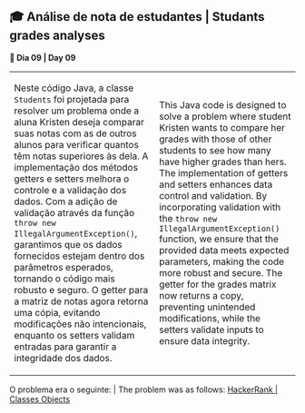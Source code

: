 <h2>🎓 Análise de nota de estudantes | Studants grades analyses</h2>

<p><strong>📌 Dia 09 | Day 09</strong></p>
<table>
  <tr>
    <td>
      <p>Neste código Java, a classe <code>Students</code> foi projetada para resolver um problema onde a aluna Kristen deseja comparar suas notas com as de outros alunos para verificar quantos têm notas superiores às dela. A implementação dos métodos getters e setters melhora o controle e a validação dos dados. Com a adição de validação através da função <code>throw new IllegalArgumentException()</code>, garantimos que os dados fornecidos estejam dentro dos parâmetros esperados, tornando o código mais robusto e seguro. O getter para a matriz de notas agora retorna uma cópia, evitando modificações não intencionais, enquanto os setters validam entradas para garantir a integridade dos dados.</p>
    </td>
    <td>     	
      <p>This Java code is designed to solve a problem where student Kristen wants to compare her grades with those of other students to see how many have higher grades than hers. The implementation of getters and setters enhances data control and validation. By incorporating validation with the <code>throw new IllegalArgumentException()</code> function, we ensure that the provided data meets expected parameters, making the code more robust and secure. The getter for the grades matrix now returns a copy, preventing unintended modifications, while the setters validate inputs to ensure data integrity.</p>
    </td>
  </tr>
</table>
O problema era o seguinte: | The problem was as follows:
<a href="https://www.hackerrank.com/challenges/classes-objects/problem">HackerRank | Classes Objects</a>
